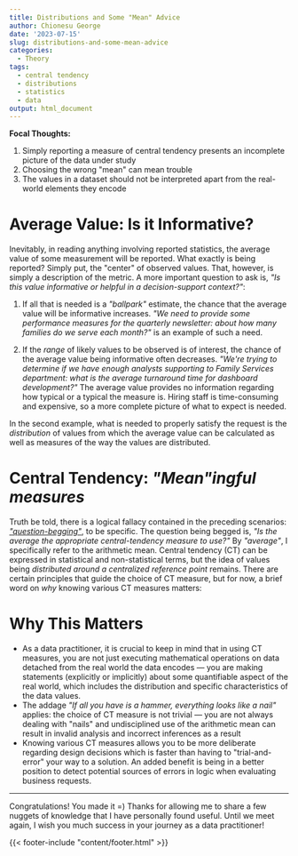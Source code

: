 ```yaml
---
title: Distributions and Some "Mean" Advice
author: Chionesu George
date: '2023-07-15'
slug: distributions-and-some-mean-advice
categories:
  - Theory
tags:
  - central tendency
  - distributions
  - statistics
  - data
output: html_document
---
```


**Focal Thoughts:**
   1. Simply reporting a measure of central tendency presents an incomplete picture of the data under study
   2. Choosing the wrong "mean" can mean trouble
   3. The values in a dataset should not be interpreted apart from the real-world elements they encode

# Average Value: Is it Informative? 

Inevitably, in reading anything involving reported statistics, the average value of some measurement will be reported. What exactly is being reported?  Simply put, the "center" of observed values.  That, however, is simply a description of the metric.  A more important question to ask is, _"Is this value informative or helpful in a decision-support context?"_:

   1. If all that is needed is a _"ballpark"_ estimate, the chance that the average value will be informative increases. _"We need to provide some performance measures for the quarterly newsletter: about how many families do we serve each month?"_ is an example of such a need.
   
   2. If the _range_ of likely values to be observed is of interest, the chance of the average value being informative often decreases.  _"We're trying to determine if we have enough analysts supporting to Family Services department: what is the average turnaround time for dashboard development?"_  The average value provides no information regarding how typical or a typical the measure is.  Hiring staff is time-consuming and expensive, so a more complete picture of what to expect is needed. 

In the second example, what is needed to properly satisfy the request is the _distribution_ of values from which the average value can be calculated as well as measures of the way the values are distributed.

# Central Tendency: _"Mean"ingful measures_

Truth be told, there is a logical fallacy contained in the preceding scenarios: [_"question-begging"_](https://www.merriam-webster.com/dictionary/question-begging), to be specific.  The question being begged is, _"Is the average the appropriate central-tendency measure to use?"_ By _"average"_, I specifically refer to the arithmetic mean.  Central tendency (CT) can be expressed in statistical and non-statistical terms, but the idea of values being _distributed around a centralized reference point_ remains. There are certain principles that guide the choice of CT measure, but for now, a brief word on _why_ knowing various CT measures matters:

# Why This Matters

- As a data practitioner, it is crucial to keep in mind that in using CT measures, you are not just executing mathematical operations on data detached from the real world the data encodes &mdash; you are making statements (explicitly or implicitly) about some quantifiable aspect of the real world, which includes the distribution and specific characteristics of the data values.
- The addage _"If all you have is a hammer, everything looks like a nail"_ applies: the choice of CT measure is not trivial &mdash; you are not always dealing with "nails" and undisciplined use of the arithmetic mean can result in invalid analysis and incorrect inferences as a result
- Knowing various CT measures allows you to be more deliberate regarding design decisions which is faster than having to "trial-and-error" your way to a solution. An added benefit is being in a better position to detect potential sources of errors in logic when evaluating business requests.

<hr style="width:100%">
Congratulations!  You made it =)  Thanks for allowing me to share a few nuggets of knowledge that I have personally found useful. Until we meet again, I wish you much success in your journey as a data practitioner!

{{< footer-include "content/footer.html" >}}
